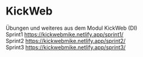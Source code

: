 # KickWeb
Übungen und weiteres aus dem Modul KickWeb (DI)</br>
Sprint1 https://kickwebmike.netlify.app/sprint1/ </br>
Sprint2 https://kickwebmike.netlify.app/sprint2/ </br>
Sprint3 https://kickwebmike.netlify.app/sprint3/
